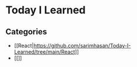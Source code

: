 # Today I Learned

## Categories
- [[React|https://github.com/sarimhasan/Today-I-Learned/tree/main/React]]
- [[]]
